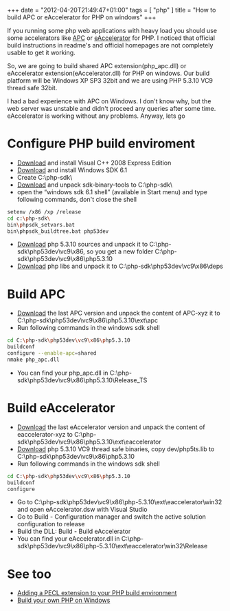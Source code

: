 +++
date = "2012-04-20T21:49:47+01:00"
tags = [ "php" ]
title = "How to build APC or eAccelerator for PHP on windows"
+++


If you running some php web applications with heavy load you should use some accelerators like [APC](http://pecl.php.net/package/APC) or [eAccelerator](https://eaccelerator.net/) for PHP.
I noticed that official build instructions in readme's and official homepages are not completely usable to get it working.

<!-- more -->

So, we are going to build shared APC extension(php_apc.dll) or eAccelerator extension(eAccelerator.dll) for PHP on windows. Our build platform will be Windows XP SP3 32bit and we are using PHP 5.3.10 VC9 thread safe 32bit.

I had a bad experience with APC on Windows. I don't know why, but the web server was unstable and didn't proceed any queries after some time. eAccelerator is working without any problems. Anyway, lets go

# Configure PHP build enviroment

- [Download](http://www.microsoft.com/visualstudio/en-us/products/2008-editions/express) and install Visual C++ 2008 Express Edition
- [Download](http://www.microsoft.com/download/en/details.aspx?displaylang=en&id=11310#Overview) and install Windows SDK 6.1
- Create C:\php-sdk\
- [Download](http://windows.php.net/downloads/php-sdk/) and unpack sdk-binary-tools to C:\php-sdk\
- open the “windows sdk 6.1 shell” (available in Start menu) and type following commands, don't close the shell

```bash
setenv /x86 /xp /release
cd c:\php-sdk\
bin\phpsdk_setvars.bat
bin\phpsdk_buildtree.bat php53dev
```

- [Download](http://php.net/downloads.php) php 5.3.10 sources and unpack it to C:\php-sdk\php53dev\vc9\x86, so you get a new folder C:\php-sdk\php53dev\vc9\x86\php5.3.10
- [Download](http://windows.php.net/downloads/php-sdk/deps-5.3-vc9-x86.7z) php libs and unpack it to C:\php-sdk\php53dev\vc9\x86\deps

# Build APC

- [Download](http://pecl.php.net/package/APC) the last APC version and unpack the content of APC-xyz it to C:\php-sdk\php53dev\vc9\x86\php5.3.10\ext\apc
- Run following commands in the windows sdk shell

```bash
cd C:\php-sdk\php53dev\vc9\x86\php5.3.10
buildconf
configure --enable-apc=shared
nmake php_apc.dll
```

- You can find your php_apc.dll in C:\php-sdk\php53dev\vc9\x86\php5.3.10\Release_TS

# Build eAccelerator

- [Download](http://sourceforge.net/projects/eaccelerator/) the last eAccelerator version and unpack the content of eaccelerator-xyz to C:\php-sdk\php53dev\vc9\x86\php5.3.10\ext\eaccelerator
- [Download](http://windows.php.net/download/) php 5.3.10 VC9 thread safe binaries, copy dev/php5ts.lib to C:\php-sdk\php53dev\vc9\x86\php5.3.10
- Run following commands in the windows sdk shell

```bash
cd C:\php-sdk\php53dev\vc9\x86\php5.3.10
buildconf
configure
```

- Go to C:\php-sdk\php53dev\vc9\x86\php-5.3.10\ext\eaccelerator\win32 and open eAccelerator.dsw with Visual Studio
- Go to Build - Configuration manager and switch the active solution configuration to release
- Build the DLL: Build - Build eAccelerator
- You can find your eAccelerator.dll in C:\php-sdk\php53dev\vc9\x86\php-5.3.10\ext\eaccelerator\win32\Release

# See too

- [Adding a PECL extension to your PHP build environment](http://www.ksingla.net/2010/05/adding-a-pecl-extension-to-your-php-build-environment/)
- [Build your own PHP on Windows](https://wiki.php.net/internals/windows/stepbystepbuild)
